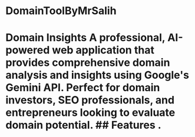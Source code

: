 # DomainToolByMrSalih
# Domain Insights  A professional, AI-powered web application that provides comprehensive domain analysis and insights using Google's Gemini API. Perfect for domain investors, SEO professionals, and entrepreneurs looking to evaluate domain potential.  ## Features  . 
